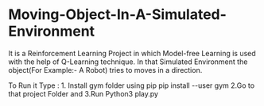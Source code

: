 # Moving-Object-In-A-Simulated-Environment

It is a Reinforcement Learning Project in which Model-free Learning is used with the help of Q-Learning technique. In that Simulated Environment the object(For Example:- A Robot)
tries to moves in a direction. 



To Run it Type :
    1. Install gym folder using pip 
          pip install --user gym
    2.Go to that project Folder and
    3.Run Python3 play.py
    
